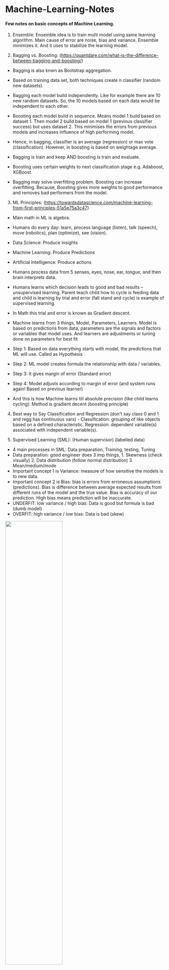 # Machine-Learning-Notes
#### Few notes on basic concepts of Machine Learning. 


1. Ensemble: Ensemble idea is to train multi model using same learning algorithm. Main cause of error are noise, bias and variance. Ensemble minimizes it. And it uses to stabilize the learning model. 

2. Bagging vs. Boosting: (https://quantdare.com/what-is-the-difference-between-bagging-and-boosting/)

- Bagging is also knwn as Bootstrap aggregation. 
- Based on training data set, both techniques create n classifier (random new datasets). 

- Bagging each model build independently. Like for example there are 10 new random datasets. So, the 10 models based on each data would be independent to each other. 

- Boosting each model build in sequence. Means model 1 build based on dataset 1. Then model 2 build based on model 1 (previous classifier success) but uses dataset 2. This minimises the errors from previous models and increases influence of high performing model.

- Hence, in bagging, classifier is an average (regression) or max vote (classification). However, in boosting is based on weightage average. 
- Bagging is train and keep AND boosting is train and evaluate. 
- Boosting uses certain weights to next classification stage e.g. Adaboost, XGBoost.
- Bagging may solve overfitting problem. Boosting can increase overfitting. Because, Boosting gives more weights to good performance and removes bad performers from the model. 

3. ML Principles: (https://towardsdatascience.com/machine-learning-from-first-principles-51a5e75a3c47)

-	Main math in ML is algebra. 
-	Humans do every day: learn, process language (listen), talk (speech), move (robotics), plan (optimize), see (vision).
-	Data Science: Produce insights 
-	Machine Learning: Produce Predictions
-	Artificial Intelligence: Produce actions
-	Humans process data from 5 senses, eyes, nose, ear, tongue, and then brain interprets data. 
-	Humans learns which decision leads to good and bad results – unsupervised learning. Parent teach child how to cycle is feeding data and child is learning by trial and error (fall stand and cycle) is example of supervised learning. 
-	In Math this trial and error is known as Gradient descent.

-	Machine learns from 3 things, Model, Parameters, Learners. Model is based on predictions from data, parameters are the signals and factors or variables that model uses. And learners are adjustments or tuning done on parameters for best fit

-	Step 1: Based on data everything starts with model, the predictions that ML will use. Called as Hypothesis
-	Step 2: ML model creates formula the relationship with data / variables. 
-	Step 3: It gives margin of error (Standard error) 
-	Step 4: Model adjusts according to margin of error (and system runs again! Based on previous learner) 
-	And this is how Machine learns till absolute precision (like child learns cycling): Method is gradient decent (boosting principle)

4.	Best way to Say Classification and Regression (don’t say class 0 and 1 and regg has continuous vars) - Classification: grouping of like objects based on a defined characteristic. Regression: dependent variable(s) associated with independent variable(s).

5. Supervised Learning (SML): (Human supervisor) (labelled data)

-	4 main processes in SML: Data preparation, Training, testing, Tuning
-	Data preparation: good engineer does 3 imp things, 1. Skewness (check visually) 2. Data distribution (follow normal distribution) 3. Mean/medium/mode 
-	Important concept 1 is Variance: measure of how sensitive the models is to new data.  
-	Important concept 2 is Bias: bias is errors from erroneous assumptions (predictions). Bias is difference between average expected results from different runs of the model and the true value. Bias is accuracy of our prediction. High bias means prediction will be inaccurate. 
-	UNDERFIT: low variance / high bias: Data is good but formula is bad (dumb model)
-	OVERFIT: high variance / low bias:  Data is bad (skew) 

<p align="Left"><img width=60% src=https://user-images.githubusercontent.com/44467789/73653604-8f8fab80-46af-11ea-8b06-6a44d14d64aa.png>
  
 <br>
  
  6.	Unsupervised Learning: (minimal Human involvement) (unlabelled data)
-	Mainly used in e-commerce for cross selling
-	So if you had a dataset that had a result that showed a bunch of diverse people (diversity defined as age, race, education, income, geographic area, etc.) and you knew how much money they were spending per month on products you would group said people according to how much they spent per month regardless of those other factors.
-	Next, you could sell them more products that other people in their same spending cluster had purchased. 


